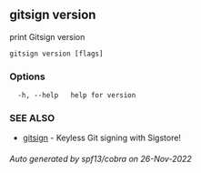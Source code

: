 ## gitsign version

print Gitsign version

```
gitsign version [flags]
```

### Options

```
  -h, --help   help for version
```

### SEE ALSO

* [gitsign](gitsign.md)	 - Keyless Git signing with Sigstore!

###### Auto generated by spf13/cobra on 26-Nov-2022
